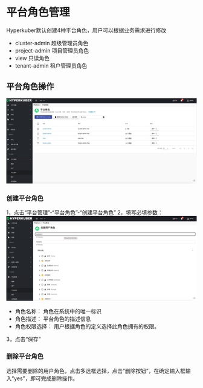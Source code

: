 # 平台角色管理

Hyperkuber默认创建4种平台角色，用户可以根据业务需求进行修改
* cluster-admin 超级管理员角色
* project-admin 项目管理员角色
* view 只读角色
* tenant-admin 租户管理员角色

## 平台角色操作
![Minion](../../../assets/images/platform/role/list.jpg)
### 创建平台角色
1，点击“平台管理”-“平台角色”-“创建平台角色”
2，填写必填参数：
![Minion](../../../assets/images/platform/role/create.jpg)
* 角色名称： 角色在系统中的唯一标识
* 角色描述： 平台角色的描述信息
* 角色权限选择： 用户根据角色的定义选择此角色拥有的权限。

3，点击“保存”

### 删除平台角色
选择需要删除的用户角色，点击多选框选择，点击“删除按钮”，在确定输入框输入“yes”，即可完成删除操作。